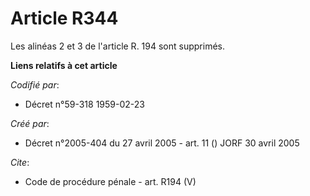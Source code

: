 # Article R344

Les alinéas 2 et 3 de l'article R. 194 sont supprimés.

**Liens relatifs à cet article**

_Codifié par_:

  - Décret n°59-318 1959-02-23

_Créé par_:

  - Décret n°2005-404 du 27 avril 2005 - art. 11 () JORF 30 avril 2005

_Cite_:

  - Code de procédure pénale - art. R194 (V)
